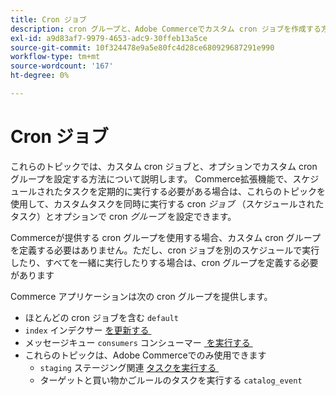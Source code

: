 ```yaml
---
title: Cron ジョブ
description: cron グループと、Adobe Commerceでカスタム cron ジョブを作成する方法を説明します。 スケジュールされたタスクの設定と cron グループ設定の確認
exl-id: a9d83af7-9979-4653-adc9-30ffeb13a5ce
source-git-commit: 10f324478e9a5e80fc4d28ce680929687291e990
workflow-type: tm+mt
source-wordcount: '167'
ht-degree: 0%

---
```


# Cron ジョブ

これらのトピックでは、カスタム cron ジョブと、オプションでカスタム cron グループを設定する方法について説明します。 Commerce拡張機能で、スケジュールされたタスクを定期的に実行する必要がある場合は、これらのトピックを使用して、カスタムタスクを同時に実行する cron _ジョブ_ （スケジュールされたタスク）とオプションで cron _グループ_ を設定できます。

Commerceが提供する cron グループを使用する場合、カスタム cron グループを定義する必要はありません。ただし、cron ジョブを別のスケジュールで実行したり、すべてを一緒に実行したりする場合は、cron グループを定義する必要があります

Commerce アプリケーションは次の cron グループを提供します。

- ほとんどの cron ジョブを含む `default`
- `index` インデクサー [&#x200B; を更新する &#x200B;](../cli/manage-indexers.md)
- メッセージキュー `consumers` コンシューマー [&#x200B; を実行する &#x200B;](../cli/start-message-queues.md)
- これらのトピックは、Adobe Commerceでのみ使用できます
   - `staging` ステージング関連 [&#x200B; タスクを実行する &#x200B;](https://experienceleague.adobe.com/ja/docs/commerce-admin/content-design/staging/content-staging)
   - ターゲットと買い物かごルールのタスクを実行する `catalog_event`
